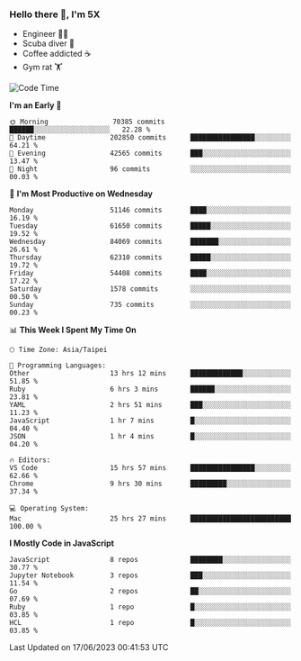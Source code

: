 ### Hello there 👋, I'm 5X

* Engineer 👨‍💻
* Scuba diver 🤿
* Coffee addicted ☕️
* Gym rat 🏋️

<!--START_SECTION:waka-->
![Code Time](http://img.shields.io/badge/Code%20Time-280%20hrs%2040%20mins-blue)

**I'm an Early 🐤** 

```text
🌞 Morning                70385 commits       ██████░░░░░░░░░░░░░░░░░░░   22.28 % 
🌆 Daytime                202850 commits      ████████████████░░░░░░░░░   64.21 % 
🌃 Evening                42565 commits       ███░░░░░░░░░░░░░░░░░░░░░░   13.47 % 
🌙 Night                  96 commits          ░░░░░░░░░░░░░░░░░░░░░░░░░   00.03 % 
```
📅 **I'm Most Productive on Wednesday** 

```text
Monday                   51146 commits       ████░░░░░░░░░░░░░░░░░░░░░   16.19 % 
Tuesday                  61650 commits       █████░░░░░░░░░░░░░░░░░░░░   19.52 % 
Wednesday                84069 commits       ███████░░░░░░░░░░░░░░░░░░   26.61 % 
Thursday                 62310 commits       █████░░░░░░░░░░░░░░░░░░░░   19.72 % 
Friday                   54408 commits       ████░░░░░░░░░░░░░░░░░░░░░   17.22 % 
Saturday                 1578 commits        ░░░░░░░░░░░░░░░░░░░░░░░░░   00.50 % 
Sunday                   735 commits         ░░░░░░░░░░░░░░░░░░░░░░░░░   00.23 % 
```


📊 **This Week I Spent My Time On** 

```text
🕑︎ Time Zone: Asia/Taipei

💬 Programming Languages: 
Other                    13 hrs 12 mins      █████████████░░░░░░░░░░░░   51.85 % 
Ruby                     6 hrs 3 mins        ██████░░░░░░░░░░░░░░░░░░░   23.81 % 
YAML                     2 hrs 51 mins       ███░░░░░░░░░░░░░░░░░░░░░░   11.23 % 
JavaScript               1 hr 7 mins         █░░░░░░░░░░░░░░░░░░░░░░░░   04.40 % 
JSON                     1 hr 4 mins         █░░░░░░░░░░░░░░░░░░░░░░░░   04.20 % 

🔥 Editors: 
VS Code                  15 hrs 57 mins      ████████████████░░░░░░░░░   62.66 % 
Chrome                   9 hrs 30 mins       █████████░░░░░░░░░░░░░░░░   37.34 % 

💻 Operating System: 
Mac                      25 hrs 27 mins      █████████████████████████   100.00 % 
```

**I Mostly Code in JavaScript** 

```text
JavaScript               8 repos             ████████░░░░░░░░░░░░░░░░░   30.77 % 
Jupyter Notebook         3 repos             ███░░░░░░░░░░░░░░░░░░░░░░   11.54 % 
Go                       2 repos             ██░░░░░░░░░░░░░░░░░░░░░░░   07.69 % 
Ruby                     1 repo              █░░░░░░░░░░░░░░░░░░░░░░░░   03.85 % 
HCL                      1 repo              █░░░░░░░░░░░░░░░░░░░░░░░░   03.85 % 
```




 Last Updated on 17/06/2023 00:41:53 UTC
<!--END_SECTION:waka-->
